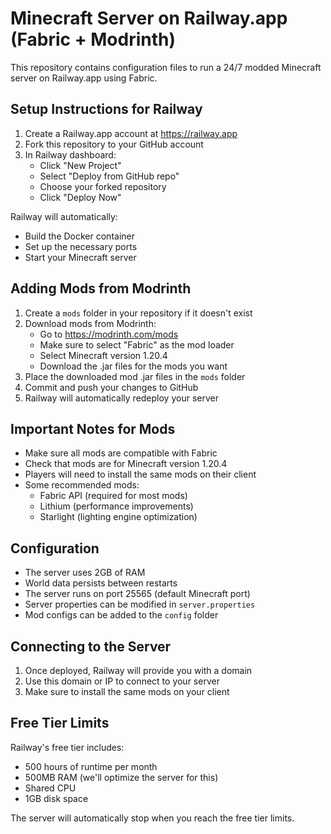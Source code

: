 # Minecraft Server on Railway.app (Fabric + Modrinth)

This repository contains configuration files to run a 24/7 modded Minecraft server on Railway.app using Fabric.

## Setup Instructions for Railway

1. Create a Railway.app account at https://railway.app
2. Fork this repository to your GitHub account
3. In Railway dashboard:
   - Click "New Project"
   - Select "Deploy from GitHub repo"
   - Choose your forked repository
   - Click "Deploy Now"

Railway will automatically:
- Build the Docker container
- Set up the necessary ports
- Start your Minecraft server

## Adding Mods from Modrinth

1. Create a `mods` folder in your repository if it doesn't exist
2. Download mods from Modrinth:
   - Go to https://modrinth.com/mods
   - Make sure to select "Fabric" as the mod loader
   - Select Minecraft version 1.20.4
   - Download the .jar files for the mods you want
3. Place the downloaded mod .jar files in the `mods` folder
4. Commit and push your changes to GitHub
5. Railway will automatically redeploy your server

## Important Notes for Mods

- Make sure all mods are compatible with Fabric
- Check that mods are for Minecraft version 1.20.4
- Players will need to install the same mods on their client
- Some recommended mods:
  - Fabric API (required for most mods)
  - Lithium (performance improvements)
  - Starlight (lighting engine optimization)

## Configuration

- The server uses 2GB of RAM
- World data persists between restarts
- The server runs on port 25565 (default Minecraft port)
- Server properties can be modified in `server.properties`
- Mod configs can be added to the `config` folder

## Connecting to the Server

1. Once deployed, Railway will provide you with a domain
2. Use this domain or IP to connect to your server
3. Make sure to install the same mods on your client

## Free Tier Limits

Railway's free tier includes:
- 500 hours of runtime per month
- 500MB RAM (we'll optimize the server for this)
- Shared CPU
- 1GB disk space

The server will automatically stop when you reach the free tier limits.
